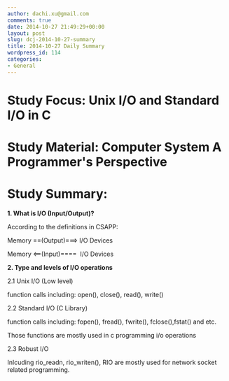 ```yaml
---
author: dachi.xu@gmail.com
comments: true
date: 2014-10-27 21:49:29+00:00
layout: post
slug: dcj-2014-10-27-summary
title: 2014-10-27 Daily Summary
wordpress_id: 114
categories:
- General
---
```


# Study Focus: Unix I/O and Standard I/O in C

# Study Material: Computer System A Programmer's Perspective

# Study Summary:

**1. What is I/O (Input/Output)?**

According to the definitions in CSAPP:


Memory ==(Output)===> I/O Devices




Memory <==(Input)====  I/O Devices


**2. Type and levels of I/O operations**

2.1 Unix I/O (Low level)

function calls including: open(), close(), read(), write()

2.2 Standard I/O (C Library)

function calls including: fopen(), fread(), fwrite(), fclose(),fstat() and etc.

Those functions are mostly used in c programming i/o operations

2.3 Robust I/O

Inlcuding rio_readn, rio_writen(), RIO are mostly used for network socket related programming.






